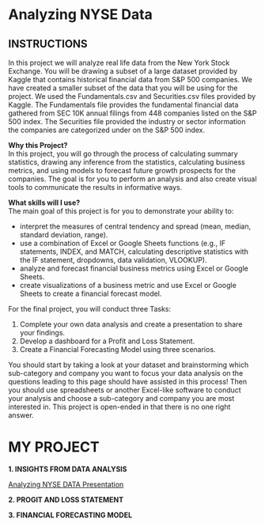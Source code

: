 <h1> Analyzing NYSE Data </h1>  

<h2>INSTRUCTIONS</h2>  

In this project we will analyze real life data from the New York Stock Exchange. You will be drawing a subset of a large dataset provided by Kaggle that contains historical financial data from S&P 500 companies. We have created a smaller subset of the data that you will be using for the project. We used the Fundamentals.csv and Securities.csv files provided by Kaggle. The Fundamentals file provides the fundamental financial data gathered from SEC 10K annual filings from 448 companies listed on the S&P 500 index. The Securities file provided the industry or sector information the companies are categorized under on the S&P 500 index.

**Why this Project?**  
In this project, you will go through the process of calculating summary statistics, drawing any inference from the statistics, calculating business metrics, and using models to forecast future growth prospects for the companies. The goal is for you to perform an analysis and also create visual tools to communicate the results in informative ways.  

**What skills will I use?**  
The main goal of this project is for you to demonstrate your ability to:
- interpret the measures of central tendency and spread (mean, median, standard deviation, range).
- use a combination of Excel or Google Sheets functions (e.g., IF statements, INDEX, and MATCH, calculating descriptive statistics with the IF statement, dropdowns, data validation, VLOOKUP).
- analyze and forecast financial business metrics using Excel or Google Sheets.
- create visualizations of a business metric and use Excel or Google Sheets to create a financial forecast model.  

For the final project, you will conduct three Tasks:

1) Complete your own data analysis and create a presentation to share your findings.  
2) Develop a dashboard for a Profit and Loss Statement.  
3) Create a Financial Forecasting Model using three scenarios.  

You should start by taking a look at your dataset and brainstorming which sub-category and company you want to focus your data analysis on the questions leading to this page should have assisted in this process! Then you should use spreadsheets or another Excel-like software to conduct your analysis and choose a sub-category and company you are most interested in. This project is open-ended in that there is no one right answer.

<h1> MY PROJECT</h1>

**1. INSIGHTS FROM DATA ANALYSIS**  

[Analyzing NYSE DATA Presentation](https://github.com/Damie07/BusinessAnalytics_UdacityNanodegree/blob/main/Project%202.%20Excel%20-%20Analyzing%20NYSE%20Data/%5BPresentation%5D%20Analyzing%20NYSE%20Data%20in%20Excel.pdf)  

**2. PROGIT AND LOSS STATEMENT**  

**3. FINANCIAL FORECASTING MODEL**


